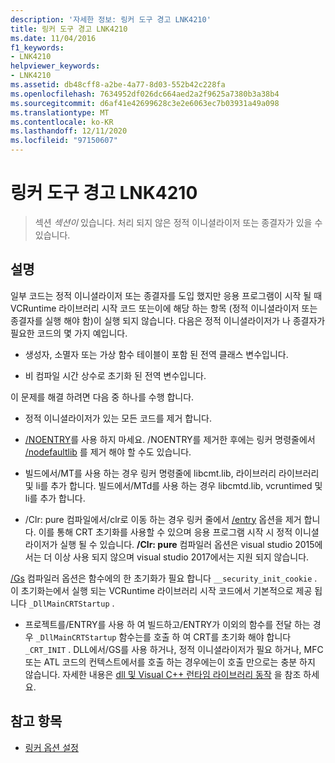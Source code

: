 ```yaml
---
description: '자세한 정보: 링커 도구 경고 LNK4210'
title: 링커 도구 경고 LNK4210
ms.date: 11/04/2016
f1_keywords:
- LNK4210
helpviewer_keywords:
- LNK4210
ms.assetid: db48cff8-a2be-4a77-8d03-552b42c228fa
ms.openlocfilehash: 7634952df026dc664aed2a2f9625a7380b3a38b4
ms.sourcegitcommit: d6af41e42699628c3e2e6063ec7b03931a49a098
ms.translationtype: MT
ms.contentlocale: ko-KR
ms.lasthandoff: 12/11/2020
ms.locfileid: "97150607"
---
```

# <a name="linker-tools-warning-lnk4210"></a>링커 도구 경고 LNK4210

> 섹션 *섹션이* 있습니다. 처리 되지 않은 정적 이니셜라이저 또는 종결자가 있을 수 있습니다.

## <a name="remarks"></a>설명

일부 코드는 정적 이니셜라이저 또는 종결자를 도입 했지만 응용 프로그램이 시작 될 때 VCRuntime 라이브러리 시작 코드 또는이에 해당 하는 항목 (정적 이니셜라이저 또는 종결자를 실행 해야 함)이 실행 되지 않습니다. 다음은 정적 이니셜라이저가 나 종결자가 필요한 코드의 몇 가지 예입니다.

- 생성자, 소멸자 또는 가상 함수 테이블이 포함 된 전역 클래스 변수입니다.

- 비 컴파일 시간 상수로 초기화 된 전역 변수입니다.

이 문제를 해결 하려면 다음 중 하나를 수행 합니다.

- 정적 이니셜라이저가 있는 모든 코드를 제거 합니다.

- [/NOENTRY](../../build/reference/noentry-no-entry-point.md)를 사용 하지 마세요. /NOENTRY를 제거한 후에는 링커 명령줄에서 [/nodefaultlib](../../build/reference/nodefaultlib-ignore-libraries.md) 를 제거 해야 할 수도 있습니다.

- 빌드에서/MT를 사용 하는 경우 링커 명령줄에 libcmt.lib, 라이브러리 라이브러리 및 li를 추가 합니다. 빌드에서/MTd를 사용 하는 경우 libcmtd.lib, vcruntimed 및 li를 추가 합니다.

- /Clr: pure 컴파일에서/clr로 이동 하는 경우 링커 줄에서 [/entry](../../build/reference/entry-entry-point-symbol.md) 옵션을 제거 합니다. 이를 통해 CRT 초기화를 사용할 수 있으며 응용 프로그램 시작 시 정적 이니셜라이저가 실행 될 수 있습니다. **/Clr: pure** 컴파일러 옵션은 visual studio 2015에서는 더 이상 사용 되지 않으며 visual studio 2017에서는 지원 되지 않습니다.

[/Gs](../../build/reference/gs-buffer-security-check.md) 컴파일러 옵션은 함수에의 한 초기화가 필요 합니다 `__security_init_cookie` . 이 초기화는에서 실행 되는 VCRuntime 라이브러리 시작 코드에서 기본적으로 제공 됩니다 `_DllMainCRTStartup` .

- 프로젝트를/ENTRY를 사용 하 여 빌드하고/ENTRY가 이외의 함수를 전달 하는 경우 `_DllMainCRTStartup` 함수는를 호출 하 여 CRT를 초기화 해야 합니다 `_CRT_INIT` . DLL에서/GS를 사용 하거나, 정적 이니셜라이저가 필요 하거나, MFC 또는 ATL 코드의 컨텍스트에서를 호출 하는 경우에는이 호출 만으로는 충분 하지 않습니다. 자세한 내용은 [dll 및 Visual C++ 런타임 라이브러리 동작](../../build/run-time-library-behavior.md) 을 참조 하세요.

## <a name="see-also"></a>참고 항목

- [링커 옵션 설정](../../build/reference/linking.md)
